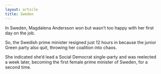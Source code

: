 ```yaml
---
layout: article
title: Sweden
---
```

In Sweden, Magdalena Andersson won but wasn’t too happy with her first day on the job.

So, the Swedish prime minister resigned just 12 hours in because the junior Green party also quit, throwing her coalition into chaos.

She indicated she’d lead a Social Democrat single-party and was reelected a week later, becoming the first female prime minister of Sweden, for a second time.